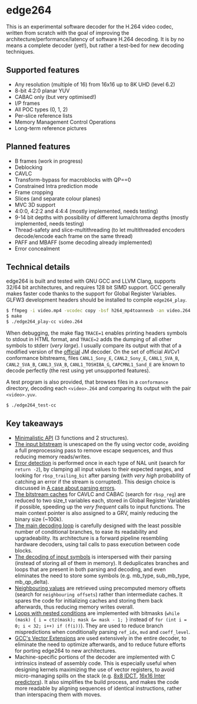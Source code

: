 edge264
=======

This is an experimental software decoder for the H.264 video codec, written from scratch with the goal of improving the architecture/performance/latency of software H.264 decoding. It is by no means a complete decoder (yet!), but rather a test-bed for new decoding techniques.


Supported features
------------------

* Any resolution (multiple of 16) from 16x16 up to 8K UHD (level 6.2)
* 8-bit 4:2:0 planar YUV
* CABAC only (but very optimised!)
* I/P frames
* All POC types (0, 1, 2)
* Per-slice reference lists
* Memory Management Control Operations
* Long-term reference pictures


Planned features
----------------

* B frames (work in progress)
* Deblocking
* CAVLC
* Transform-bypass for macroblocks with QP==0
* Constrained Intra prediction mode
* Frame cropping
* Slices (and separate colour planes)
* MVC 3D support
* 4:0:0, 4:2:2 and 4:4:4 (mostly implemented, needs testing)
* 9-14 bit depths with possibility of different luma/chroma depths (mostly implemented, needs testing)
* Thread-safety and slice-multithreading (to let multithreaded encoders decode/encode each frame on the same thread)
* PAFF and MBAFF (some decoding already implemented)
* Error concealment


Technical details
-----------------

edge264 is built and tested with GNU GCC and LLVM Clang, supports 32/64 bit architectures, and requires 128 bit SIMD support. GCC generally makes faster code thanks to the support for Global Register Variables. GLFW3 development headers should be installed to compile `edge264_play`.

```sh
$ ffmpeg -i video.mp4 -vcodec copy -bsf h264_mp4toannexb -an video.264 # optional, converts from MP4 format
$ make
$ ./edge264_play-cc video.264
```

When debugging, the make flag `TRACE=1` enables printing headers symbols to stdout in HTML format, and `TRACE=2` adds the dumping of all other symbols to stderr (*very large*). I usually compare its output with that of a modified version of the [official](https://avc.hhi.fraunhofer.de/) JM decoder. On the set of official AVCv1 conformance bitstreams, files `CANL1_Sony_E`, `CANL2_Sony_E`, `CANL1_SVA_B`, `CANL2_SVA_B`, `CANL3_SVA_B`, `CANL1_TOSHIBA_G`, `CAPCMNL1_Sand_E` are known to decode perfectly (the rest using yet unsupported features).

A test program is also provided, that browses files in a `conformance` directory, decoding each `<video>.264` and comparing its output with the pair `<video>.yuv`.

```sh
$ ./edge264_test-cc
```


Key takeaways
-------------

* [Minimalistic API](edge264.h) (3 functions and 2 structures).
* [The input bitstream](edge264_golomb.c) is unescaped on the fly using vector code, avoiding a full preprocessing pass to remove escape sequences, and thus reducing memory reads/writes.
* [Error detection](edge264.c) is performed once in each type of NAL unit (search for `return -2`), by clamping all input values to their expected ranges, and looking for `rbsp_trailing_bit` after parsing (with _very high_ probability of catching an error if the stream is corrupted). This design choice is discussed in [A case about parsing errors](https://traffaillac.github.io/parsing.html).
* [The bitstream caches](edge264_common.h) for CAVLC and CABAC (search for `rbsp_reg`) are reduced to two size_t variables each, stored in Global Register Variables if possible, speeding up the _very frequent_ calls to input functions. The main context pointer is also assigned to a GRV, mainly reducing the binary size (\~100k).
* [The main decoding loop](edge264_slice.c) is carefully designed with the least possible number of conditional branches, to ease its readability and upgradeability. Its architecture is a forward pipeline resembling hardware decoders, using tail calls to pass execution between code blocks.
* [The decoding of input symbols](edge264_slice.c) is interspersed with their parsing (instead of storing all of them in memory). It deduplicates branches and loops that are present in both parsing and decoding, and even eliminates the need to store some symbols (e.g. mb_type, sub_mb_type, mb_qp_delta).
* [Neighbouring values](edge264_common.h) are retrieved using precomputed memory offsets (search for `neighbouring offsets`) rather than intermediate caches. It spares the code for initializing caches and storing them back afterwards, thus reducing memory writes overall.
* [Loops with nested conditions](edge264_slice.c) are implemented with bitmasks (`while (mask) { i = ctz(mask); mask &= mask - 1; }` instead of `for (int i = 0; i < 32; i++) if (f(i))`). They are used to reduce branch mispredictions when conditionally parsing `ref_idx`, `mvd` and `coeff_level`.
* [GCC's Vector Extensions](edge264_common.h) are used extensively in the entire decoder, to eliminate the need to optimize afterwards, and to reduce future efforts for porting edge264 to new architectures.
* Machine-specific portions of the decoder are implemented with C intrinsics instead of assembly code. This is especially useful when designing kernels maximizing the use of vector registers, to avoid micro-managing spills on the stack (e.g. [8x8 IDCT](edge264_residual_ssse3.c), [16x16 Inter predictors](edge264_inter_ssse3.c)). It also simplifies the build process, and makes the code more readable by aligning sequences of identical instructions, rather than interspacing them with moves.
